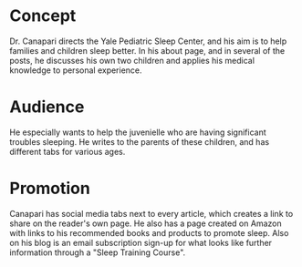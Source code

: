 # Concept
Dr. Canapari directs the Yale Pediatric Sleep Center, and his aim is to help families and children sleep better. In his about page, and in several of the posts, he discusses his own two children and applies his medical knowledge to personal experience.
# Audience
He especially wants to help the juvenielle who are having significant troubles sleeping. He writes to the parents of these children, and has different tabs for various ages.
# Promotion 
Canapari has social media tabs next to every article, which creates a link to share on the reader's own page. He also has a page created on Amazon with links to his recommended books and products to promote sleep. Also on his blog is an email subscription sign-up for what looks like further information through a "Sleep Training Course". 
